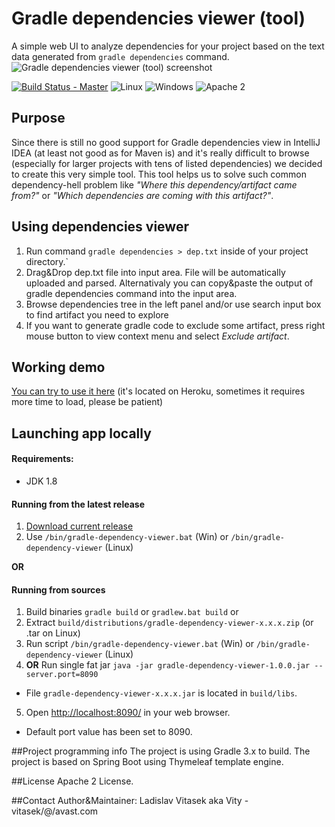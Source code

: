 # Gradle dependencies viewer (tool)
A simple web UI to analyze dependencies for your project based on the text data generated from ```gradle dependencies``` command.
![Gradle dependencies viewer (tool) screenshot](https://github.com/avast/gradle-dependencies-viewer/blob/master/web/screenshot.png)

[![Build Status - Master](https://travis-ci.org/avast/gradle-dependencies-viewer.svg?branch=master)](https://travis-ci.org/avast/gradle-dependencies-viewer) ![Linux](https://img.shields.io/badge/os-linux-green.svg?style=flat) ![Windows](https://img.shields.io/badge/os-windows-green.svg?style=flat) ![Apache 2](https://img.shields.io/badge/license-Apache2-blue.svg?style=flat)
## Purpose
Since there is still no good support for Gradle dependencies view in IntelliJ IDEA (at least not good as for Maven is) and it's really difficult to browse (especially for larger projects with tens of listed dependencies) we decided to create this very simple tool.
This tool helps us to solve such common dependency-hell problem like *"Where this dependency/artifact came from?"* or *"Which dependencies are coming with this artifact?"*.

## Using dependencies viewer
1. Run command ```gradle dependencies > dep.txt``` inside of your project directory.`
2. Drag&Drop dep.txt file into input area. File will be automatically uploaded and parsed. Alternativaly you can copy&paste the output of gradle dependencies command into the input area.
3. Browse dependencies tree in the left panel and/or use search input box to find artifact you need to explore
4. If you want to generate gradle code to exclude some artifact, press right mouse button to view context menu and select *Exclude artifact*.

## Working demo
[You can try to use it here](http://gradle.vity.cz/)
(it's located on Heroku, sometimes it requires more time to load, please be patient)
## Launching app locally

#### Requirements:
- JDK 1.8

#### Running from the latest release
1. [Download current release](https://github.com/avast/gradle-dependencies-viewer/files/790796/gradle-dependencies-viewer-1.0.0.zip)
2. Use ```/bin/gradle-dependency-viewer.bat``` (Win) or ```/bin/gradle-dependency-viewer``` (Linux)

**OR**

#### Running from sources
1. Build binaries ```gradle build``` or ```gradlew.bat build```  or
2. Extract ```build/distributions/gradle-dependency-viewer-x.x.x.zip``` (or .tar on Linux)
3. Run script ```/bin/gradle-dependency-viewer.bat``` (Win) or ```/bin/gradle-dependency-viewer``` (Linux)
4. **OR** Run single fat jar ```java -jar gradle-dependency-viewer-1.0.0.jar --server.port=8090```
 - File ```gradle-dependency-viewer-x.x.x.jar``` is located in ```build/libs```.
5. Open [http://localhost:8090/](http://localhost:8090/) in your web browser.
 - Default port value has been set to 8090.


##Project programming info
The project is using Gradle 3.x to build. The project is based on Spring Boot using Thymeleaf template engine. 

##License
Apache 2 License.

##Contact
Author&Maintainer: Ladislav Vitasek  aka Vity - vitasek/@/avast.com

